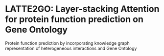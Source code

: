# LATTE2GO: Layer-stacking Attention for protein function prediction on Gene Ontology
Protein function prediction by incorporating knowledge graph representation of heterogeneous interactions and Gene Ontology
